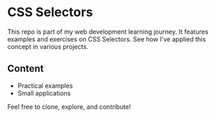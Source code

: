 # CSS Selectors

This repo is part of my web development learning journey. It features examples and exercises on CSS Selectors. See how I've applied this concept in various projects.  

## Content 

- Practical examples
- Small applications


Feel free to clone, explore, and contribute!
